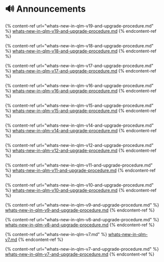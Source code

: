 # 🔊 Announcements

{% content-ref url="whats-new-in-qlm-v19-and-upgrade-procedure.md" %}
[whats-new-in-qlm-v19-and-upgrade-procedure.md](whats-new-in-qlm-v19-and-upgrade-procedure.md)
{% endcontent-ref %}

{% content-ref url="whats-new-in-qlm-v18-and-upgrade-procedure.md" %}
[whats-new-in-qlm-v18-and-upgrade-procedure.md](whats-new-in-qlm-v18-and-upgrade-procedure.md)
{% endcontent-ref %}

{% content-ref url="whats-new-in-qlm-v17-and-upgrade-procedure.md" %}
[whats-new-in-qlm-v17-and-upgrade-procedure.md](whats-new-in-qlm-v17-and-upgrade-procedure.md)
{% endcontent-ref %}

{% content-ref url="whats-new-in-qlm-v16-and-upgrade-procedure.md" %}
[whats-new-in-qlm-v16-and-upgrade-procedure.md](whats-new-in-qlm-v16-and-upgrade-procedure.md)
{% endcontent-ref %}

{% content-ref url="whats-new-in-qlm-v15-and-upgrade-procedure.md" %}
[whats-new-in-qlm-v15-and-upgrade-procedure.md](whats-new-in-qlm-v15-and-upgrade-procedure.md)
{% endcontent-ref %}

{% content-ref url="whats-new-in-qlm-v14-and-upgrade-procedure.md" %}
[whats-new-in-qlm-v14-and-upgrade-procedure.md](whats-new-in-qlm-v14-and-upgrade-procedure.md)
{% endcontent-ref %}

{% content-ref url="whats-new-in-qlm-v12-and-upgrade-procedure.md" %}
[whats-new-in-qlm-v12-and-upgrade-procedure.md](whats-new-in-qlm-v12-and-upgrade-procedure.md)
{% endcontent-ref %}

{% content-ref url="whats-new-in-qlm-v11-and-upgrade-procedure.md" %}
[whats-new-in-qlm-v11-and-upgrade-procedure.md](whats-new-in-qlm-v11-and-upgrade-procedure.md)
{% endcontent-ref %}

{% content-ref url="whats-new-in-qlm-v10-and-upgrade-procedure.md" %}
[whats-new-in-qlm-v10-and-upgrade-procedure.md](whats-new-in-qlm-v10-and-upgrade-procedure.md)
{% endcontent-ref %}

{% content-ref url="whats-new-in-qlm-v9-and-upgrade-procedure.md" %}
[whats-new-in-qlm-v9-and-upgrade-procedure.md](whats-new-in-qlm-v9-and-upgrade-procedure.md)
{% endcontent-ref %}

{% content-ref url="whats-new-in-qlm-v8-and-upgrade-procedure.md" %}
[whats-new-in-qlm-v8-and-upgrade-procedure.md](whats-new-in-qlm-v8-and-upgrade-procedure.md)
{% endcontent-ref %}

{% content-ref url="whats-new-in-qlm-v7.md" %}
[whats-new-in-qlm-v7.md](whats-new-in-qlm-v7.md)
{% endcontent-ref %}

{% content-ref url="whats-new-in-qlm-v7-and-upgrade-procedure.md" %}
[whats-new-in-qlm-v7-and-upgrade-procedure.md](whats-new-in-qlm-v7-and-upgrade-procedure.md)
{% endcontent-ref %}
